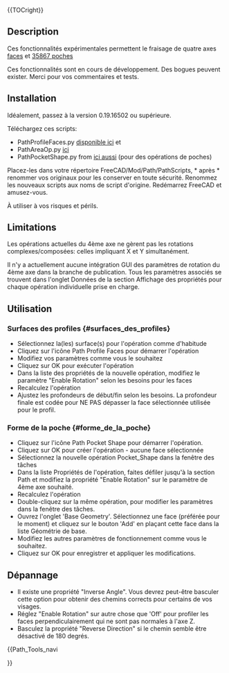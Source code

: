 





{{TOCright}}

## Description

Ces fonctionnalités expérimentales permettent le fraisage de quatre axes [faces](https://forum.freecadweb.org/viewtopic.php?f=15&t=36773) et [35867 poches](https://forum.freecadweb.org/viewtopic.php?f=15&t=)

Ces fonctionnalités sont en cours de développement. Des bogues peuvent exister. Merci pour vos commentaires et tests.

## Installation

Idéalement, passez à la version 0.19.16502 ou supérieure.

Téléchargez ces scripts:

-   PathProfileFaces.py [disponible ici](https://forum.freecadweb.org/viewtopic.php?f=15&t=36773) et
-   PathAreaOp.py [ici](https://forum.freecadweb.org/viewtopic.php?f=15&t=35867)
-   PathPocketShape.py from [ici aussi](https://forum.freecadweb.org/viewtopic.php?f=15&t=35867) (pour des opérations de poches)

Placez-les dans votre répertoire FreeCAD/Mod/Path/PathScripts, \* après \* renommer vos originaux pour les conserver en toute sécurité. Renommez les nouveaux scripts aux noms de script d\'origine. Redémarrez FreeCAD et amusez-vous.

À utiliser à vos risques et périls.

## Limitations

Les opérations actuelles du 4ème axe ne gèrent pas les rotations complexes/composées: celles impliquant X et Y simultanément.

Il n\'y a actuellement aucune intégration GUI des paramètres de rotation du 4ème axe dans la branche de publication. Tous les paramètres associés se trouvent dans l\'onglet Données de la section Affichage des propriétés pour chaque opération individuelle prise en charge.

## Utilisation

### Surfaces des profiles {#surfaces_des_profiles}

-   Sélectionnez la(les) surface(s) pour l\'opération comme d\'habitude
-   Cliquez sur l\'icône Path Profile Faces pour démarrer l\'opération
-   Modifiez vos paramètres comme vous le souhaitez
-   Cliquez sur OK pour exécuter l\'opération
-   Dans la liste des propriétés de la nouvelle opération, modifiez le paramètre \"Enable Rotation\" selon les besoins pour les faces
-   Recalculez l\'opération
-   Ajustez les profondeurs de début/fin selon les besoins. La profondeur finale est codée pour NE PAS dépasser la face sélectionnée utilisée pour le profil.

### Forme de la poche {#forme_de_la_poche}

-   Cliquez sur l\'icône Path Pocket Shape pour démarrer l\'opération.
-   Cliquez sur OK pour créer l\'opération - aucune face sélectionnée
-   Sélectionnez la nouvelle opération Pocket\_Shape dans la fenêtre des tâches
-   Dans la liste Propriétés de l\'opération, faites défiler jusqu\'à la section Path et modifiez la propriété \"Enable Rotation\" sur le paramètre de 4ème axe souhaité.
-   Recalculez l\'opération
-   Double-cliquez sur la même opération, pour modifier les paramètres dans la fenêtre des tâches.
-   Ouvrez l\'onglet \'Base Geometry\'. Sélectionnez une face (préférée pour le moment) et cliquez sur le bouton \'Add\' en plaçant cette face dans la liste Géométrie de base.
-   Modifiez les autres paramètres de fonctionnement comme vous le souhaitez.
-   Cliquez sur OK pour enregistrer et appliquer les modifications.

## Dépannage

-   Il existe une propriété \"Inverse Angle\". Vous devrez peut-être basculer cette option pour obtenir des chemins corrects pour certains de vos visages.
-   Réglez \"Enable Rotation\" sur autre chose que \'Off\' pour profiler les faces perpendiculairement qui ne sont pas normales à l\'axe Z.
-   Basculez la propriété \"Reverse Direction\" si le chemin semble être désactivé de 180 degrés.





{{Path_Tools_navi

}} 
